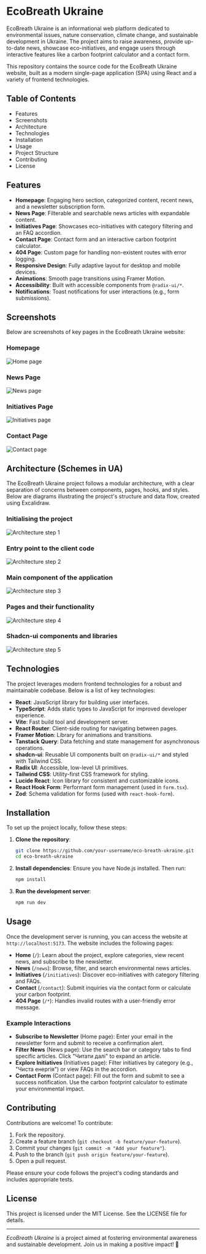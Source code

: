 # EcoBreath Ukraine

EcoBreath Ukraine is an informational web platform dedicated to environmental issues, nature conservation, climate change, and sustainable development in Ukraine. The project aims to raise awareness, provide up-to-date news, showcase eco-initiatives, and engage users through interactive features like a carbon footprint calculator and a contact form.

This repository contains the source code for the EcoBreath Ukraine website, built as a modern single-page application (SPA) using React and a variety of frontend technologies.

## Table of Contents

- Features
- Screenshots
- Architecture
- Technologies
- Installation
- Usage
- Project Structure
- Contributing
- License

## Features

- **Homepage**: Engaging hero section, categorized content, recent news, and a newsletter subscription form.
- **News Page**: Filterable and searchable news articles with expandable content.
- **Initiatives Page**: Showcases eco-initiatives with category filtering and an FAQ accordion.
- **Contact Page**: Contact form and an interactive carbon footprint calculator.
- **404 Page**: Custom page for handling non-existent routes with error logging.
- **Responsive Design**: Fully adaptive layout for desktop and mobile devices.
- **Animations**: Smooth page transitions using Framer Motion.
- **Accessibility**: Built with accessible components from `@radix-ui/*`.
- **Notifications**: Toast notifications for user interactions (e.g., form submissions).

## Screenshots

Below are screenshots of key pages in the EcoBreath Ukraine website:

### Homepage

![Home page](screenshots/home-page.jpeg)

### News Page

![News page](screenshots/news-page.jpeg)

### Initiatives Page

![Initiatives page](screenshots/initiatives-page.jpeg)

### Contact Page

![Contact page](screenshots/contact-page.jpeg)

## Architecture (Schemes in UA)

The EcoBreath Ukraine project follows a modular architecture, with a clear separation of concerns between components, pages, hooks, and styles. Below are diagrams illustrating the project's structure and data flow, created using Excalidraw.

### Initialising the project

![Architecture step 1](screenshots/architecture-step-1.png)

### Entry point to the client code

![Architecture step 2](screenshots/architecture-step-2.png)

### Main component of the application

![Architecture step 3](screenshots/architecture-step-3.png)

### Pages and their functionality

![Architecture step 4](screenshots/architecture-step-4.png)

### Shadcn-ui components and libraries

![Architecture step 5](screenshots/architecture-step-5.png)

## Technologies

The project leverages modern frontend technologies for a robust and maintainable codebase. Below is a list of key technologies:

- **React**: JavaScript library for building user interfaces.
- **TypeScript**: Adds static types to JavaScript for improved developer experience.
- **Vite**: Fast build tool and development server.
- **React Router**: Client-side routing for navigating between pages.
- **Framer Motion**: Library for animations and transitions.
- **Tanstack Query**: Data fetching and state management for asynchronous operations.
- **shadcn-ui**: Reusable UI components built on `@radix-ui/*` and styled with Tailwind CSS.
- **Radix UI**: Accessible, low-level UI primitives.
- **Tailwind CSS**: Utility-first CSS framework for styling.
- **Lucide React**: Icon library for consistent and customizable icons.
- **React Hook Form**: Performant form management (used in `form.tsx`).
- **Zod**: Schema validation for forms (used with `react-hook-form`).

## Installation

To set up the project locally, follow these steps:

1. **Clone the repository**:

   ```bash
   git clone https://github.com/your-username/eco-breath-ukraine.git
   cd eco-breath-ukraine
   ```

2. **Install dependencies**: Ensure you have Node.js installed. Then run:

   ```bash
   npm install
   ```

3. **Run the development server**:

   ```bash
   npm run dev
   ```

## Usage

Once the development server is running, you can access the website at `http://localhost:5173`. The website includes the following pages:

- **Home** (`/`): Learn about the project, explore categories, view recent news, and subscribe to the newsletter.
- **News** (`/news`): Browse, filter, and search environmental news articles.
- **Initiatives** (`/initiatives`): Discover eco-initiatives with category filtering and FAQs.
- **Contact** (`/contact`): Submit inquiries via the contact form or calculate your carbon footprint.
- **404 Page** (`/*`): Handles invalid routes with a user-friendly error message.

### Example Interactions

- **Subscribe to Newsletter** (Home page): Enter your email in the newsletter form and submit to receive a confirmation alert.
- **Filter News** (News page): Use the search bar or category tabs to find specific articles. Click "Читати далі" to expand an article.
- **Explore Initiatives** (Initiatives page): Filter initiatives by category (e.g., "Чиста енергія") or view FAQs in the accordion.
- **Contact Form** (Contact page): Fill out the form and submit to see a success notification. Use the carbon footprint calculator to estimate your environmental impact.

## Contributing

Contributions are welcome! To contribute:

1. Fork the repository.
2. Create a feature branch (`git checkout -b feature/your-feature`).
3. Commit your changes (`git commit -m "Add your feature"`).
4. Push to the branch (`git push origin feature/your-feature`).
5. Open a pull request.

Please ensure your code follows the project's coding standards and includes appropriate tests.

## License

This project is licensed under the MIT License. See the LICENSE file for details.

---

*EcoBreath Ukraine* is a project aimed at fostering environmental awareness and sustainable development. Join us in making a positive impact! 🌿